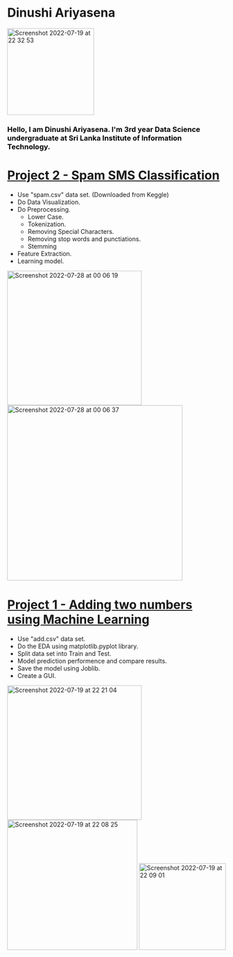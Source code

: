 # Dinushi Ariyasena

<img width="200" alt="Screenshot 2022-07-19 at 22 32 53" src="https://user-images.githubusercontent.com/87066711/179808188-de626bca-7a4d-4ff0-bd90-ca86ac6c6c6a.png"> 

### <span style="color: black">Hello, I am Dinushi Ariyasena. I'm 3rd year Data Science undergraduate at Sri Lanka Institute of Information Technology.</span>

# [Project 2 - Spam SMS Classification](https://github.com/DinuAR/Spam-SMS-Classification)

- Use "spam.csv" data set. (Downloaded from Keggle)
- Do Data Visualization.
- Do Preprocessing.
  * Lower Case.
  * Tokenization.
  * Removing Special Characters.
  * Removing stop words and punctiations.
  * Stemming
- Feature Extraction.
- Learning model.

<img width="310" alt="Screenshot 2022-07-28 at 00 06 19" src="https://user-images.githubusercontent.com/87066711/181347488-8bbbb775-7e04-449b-bb06-b7ec01c7a57e.png">  <img width="404" alt="Screenshot 2022-07-28 at 00 06 37" src="https://user-images.githubusercontent.com/87066711/181347499-a0ceb521-9996-4a80-b255-b8defabab384.png">



# [Project 1 - Adding two numbers using Machine Learning](https://github.com/DinuAR/Add_two_numbers_using_ML)

- Use "add.csv" data set.
- Do the EDA using matplotlib.pyplot library.
- Split data set into Train and Test.
- Model prediction performence and compare results.
- Save the model using Joblib.
- Create a GUI.

<img width="310" alt="Screenshot 2022-07-19 at 22 21 04" src="https://user-images.githubusercontent.com/87066711/179806212-30f2b5fb-73f4-4bfb-a847-08c0aa661b84.png">   <img width="300" alt="Screenshot 2022-07-19 at 22 08 25" src="https://user-images.githubusercontent.com/87066711/179806299-1d2df0ae-b0fd-4574-b926-70c1aa8b4920.png">   <img width="200" alt="Screenshot 2022-07-19 at 22 09 01" src="https://user-images.githubusercontent.com/87066711/179806452-5cc8dbe4-2e3a-43d3-b5f0-d357ed1cbfc7.png">
